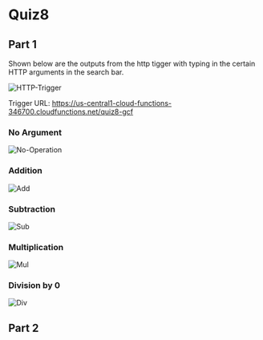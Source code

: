 # Quiz8

## Part 1

Shown below are the outputs from the http tigger with typing in the certain HTTP arguments in the search bar.

![HTTP-Trigger](https://user-images.githubusercontent.com/98137377/163491272-0d130919-4bde-4a06-b6ef-f5dd99dd2a13.png)

Trigger URL: https://us-central1-cloud-functions-346700.cloudfunctions.net/quiz8-gcf

### No Argument

![No-Operation](https://user-images.githubusercontent.com/98137377/163491254-46f61055-71c5-4590-8e49-fc8d4a8fdaa2.png)

### Addition

![Add](https://user-images.githubusercontent.com/98137377/163491195-0a55a530-ca51-4b41-9a88-0a19451ace3c.png)

### Subtraction 

![Sub](https://user-images.githubusercontent.com/98137377/163491182-fe0d4159-3660-4ae0-b3d6-d06b4c81ce98.png)

### Multiplication

![Mul](https://user-images.githubusercontent.com/98137377/163491168-764d26c6-0c5c-4618-aa36-24366b55c882.png)

### Division by 0

![Div](https://user-images.githubusercontent.com/98137377/163491129-669ce6e7-1daa-4b21-ba54-66fdf4731b5b.png)

## Part 2
